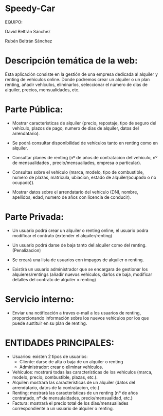 # Speedy-Car
EQUIPO:

David Beltrán Sánchez 

Rubén Beltrán Sánchez

# Descripción temática de la web:
Esta aplicación consiste en la gestión de una empresa dedicada al alquiler y renting de vehículos online. 
Donde podremos crear un alquiler o un plan renting, añadir vehículos, eliminarlos, seleccionar el número de dias de alquiler, precios, mensualidades, etc.

# Parte Pública:

- Mostrar características de alquiler (precio, repostaje, tipo de seguro del vehículo, plazos de pago, numero de dias de alquiler, datos   del arrendatario).

- Se podrá consultar disponibilidad de vehículos tanto en renting como en alquiler.

- Consultar planes de renting  (nº de años de contratacion del vehículo, nº de mensualidades , precio/mensualiades, empresa               o particular).

- Consultas sobre el vehículo (marca, modelo, tipo de combustible, numero de plazas, matricula, ubiacion, estado de alquiler(ocupado o     no ocupado)).

- Mostrar datos sobre el arrendatario del vehículo (DNI, nombre, apellidos, edad, numero de años con licencia de conducir).

# Parte Privada:

- Un usuario podrá crear un alquiler o renting online, el usuario podra modificar el contrato (extender el alquiler/renting)

- Un usuario podrá darse de baja tanto del alquiler como del renting.(Penalizacion)

- Se creará una lista de usuarios con impagos de alquiler o renting.

- Existirá un usuario administrador que se encargara de gestionar los alquieres/rentings (añadir nuevos vehículos, darlos de baja,           modificar detalles del contrato de alquiler o renting)
# Servicio interno:
- Enviar una notificación a traves e-mail a los usuarios de renting, proporcionando información sobre los nuevos vehículos por los
  que puede sustituir en su plan de renting.

# ENTIDADES PRINCIPALES:

- Usuarios: existen 2 tipos de usuarios: 
    - Cliente: darse de alta o baja de un alquiler o renting
    - Administrador: crear o eliminar vehículos.
- Vehículos: mostrará todas las características de los vehículos (marca, modelo, precio, combustible, plazas, etc.).
- Alquiler: mostrará las características de un alquiler (datos del arrendatario, datos de la contratacion, etc.)
- Renting: mostrará las características de un renting  (nº de años contratado, nº de mensulaidades, precio/mensualidad, etc.)
- Factura: mostrará el precio total de los dias/mensualiades correspondiente a un usuario de alquiler o renting.

